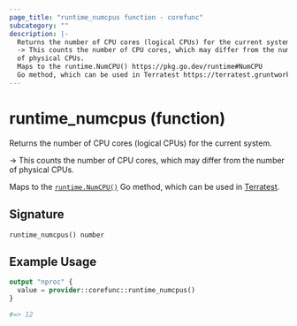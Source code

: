 ```yaml
---
page_title: "runtime_numcpus function - corefunc"
subcategory: ""
description: |-
  Returns the number of CPU cores (logical CPUs) for the current system.
  -> This counts the number of CPU cores, which may differ from the number
  of physical CPUs.
  Maps to the runtime.NumCPU() https://pkg.go.dev/runtime#NumCPU
  Go method, which can be used in Terratest https://terratest.gruntwork.io.
---
```


# runtime_numcpus (function)

Returns the number of CPU cores (logical CPUs) for the current system.

-> This counts the number of CPU cores, which may differ from the number
of physical CPUs.

Maps to the [`runtime.NumCPU()`](https://pkg.go.dev/runtime#NumCPU)
Go method, which can be used in [Terratest](https://terratest.gruntwork.io).

## Signature

<!-- signature generated by tfplugindocs -->
```text
runtime_numcpus() number
```

## Example Usage

```terraform
output "nproc" {
  value = provider::corefunc::runtime_numcpus()
}

#=> 12
```

<!-- Preview the provider docs with the Terraform registry provider docs preview tool: https://registry.terraform.io/tools/doc-preview -->
